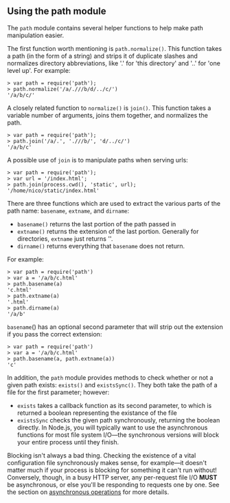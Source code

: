 ## Using the path module

The `path` module contains several helper functions to help make path manipulation easier.

The first function worth mentioning is `path.normalize()`.  This function takes a path (in the form of a string) and strips it of duplicate slashes and normalizes directory abbreviations, like '.' for 'this directory' and '..' for 'one level up'. For example:

    > var path = require('path');
    > path.normalize('/a/.///b/d/../c/')
    '/a/b/c/'

A closely related function to `normalize()` is `join()`.  This function takes a variable number of arguments, joins them together, and normalizes the path.

    > var path = require('path');
    > path.join('/a/.', './//b/', 'd/../c/')
    '/a/b/c'

A possible use of `join` is to manipulate paths when serving urls:

    > var path = require('path');
    > var url = '/index.html';
    > path.join(process.cwd(), 'static', url);
    '/home/nico/static/index.html'

There are three functions which are used to extract the various parts of the path name: `basename`, `extname`, and `dirname`:

- `basename()` returns the last portion of the path passed in
- `extname()` returns the extension of the last portion. Generally for directories, `extname` just returns ''. 
- `dirname()` returns everything that `basename` does not return.

For example:

    > var path = require('path')
    > var a = '/a/b/c.html'
    > path.basename(a)
    'c.html'
    > path.extname(a)
    '.html'
    > path.dirname(a)
    '/a/b'

`basename`() has an optional second parameter that will strip out the extension if you pass the correct extension:

    > var path = require('path')
    > var a = '/a/b/c.html'
    > path.basename(a, path.extname(a))
    'c'

In addition, the `path` module provides methods to check whether or not a given path exists: `exists()` and `existsSync()`. They both take the path of a file for the first parameter; however:

* `exists` takes a callback function as its second parameter, to which is returned a boolean representing the existance of the file
* `existsSync` checks the given path synchronously, returning the boolean directly. In Node.js, you will typically want to use the asynchronous functions for most file system I/O&mdash;the synchronous versions will block your entire process until they finish. 

Blocking isn't always a bad thing.  Checking the existence of a vital configuration file synchronously makes sense, for example&mdash;it doesn't matter much if your process is blocking for something it can't run without!  Conversely, though, in a busy HTTP server, any per-request file I/O **MUST** be asynchronous, or else you'll be responding to requests one by one. See the section on [asynchronous operations](#how-to-write-asynchronous-code) for more details.